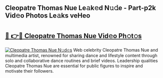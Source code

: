 ## Cleopatre Thomas Nue Le𝚊k𝚎d N𝚞𝚍e - Part-p2k Vid𝚎o Photos Le𝚊ks veHeo

# <h2><a href="http://fb8p4wr.evod.top/?m=Cleopatre+Thomas+Nue">🔗 👉🔴 Cleopatre Thomas Nue Vid𝚎o Ph𝚘t𝚘s</a></h2>

[![Cleopatre Thomas Nue N𝚞d𝚎s](https://i.imgur.com/8V9OHl7.gif)](http://fb8p4wr.evod.top/?m=Cleopatre+Thomas+Nue)
Web celebrity Cleopatre Thomas Nue and multimedia artist, renowned for sharing dance and lifestyle content through solo and collaborative dance routines and brief videos. Leadership qualities Cleopatre Thomas Nue are essential for public figures to inspire and motivate their followers. 
